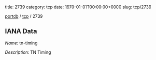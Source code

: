 title: 2739
category: tcp
date: 1970-01-01T00:00:00+0000
slug: tcp/2739

[portdb](/) / [tcp](/category/tcp.html) / 2739


## IANA Data

_Name:_ tn-timing

_Description:_ TN Timing

